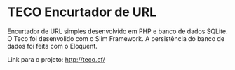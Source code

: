 # TECO Encurtador de URL

Encurtador de URL simples desenvolvido em PHP e banco de dados SQLite.
O Teco foi desenvolido com o Slim Framework. A persistência do banco de dados foi feita com o Eloquent.

Link para o projeto: http://teco.cf/
